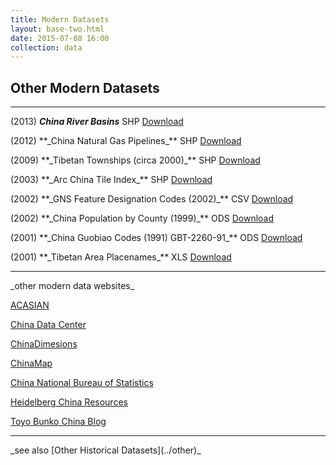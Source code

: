 ```yaml
---
title: Modern Datasets
layout: base-two.html
date: 2015-07-08 16:00
collection: data
---
```


## Other Modern Datasets

<hr>

(2013) **_China River Basins_**  SHP <a href="http://hdl.handle.net/1902.1/18960" target="blank">Download</a>
<p><p>
(2012) **_China Natural Gas Pipelines_**  SHP <a href="http://dx.doi.org/10.7910/DVN/J5U79Z" target="blank">Download</a>
<p><p>
(2009) **_Tibetan Townships (circa 2000)_**  SHP <a href="http://dx.doi.org/10.7910/DVN/WP1ASG" target="blank">Download</a>
<p><p>
(2003) **_Arc China Tile Index_**  SHP <a href="http://dx.doi.org/10.7910/DVN/PJ8D45" target="blank">Download</a>
<p><p>
(2002) **_GNS Feature Designation Codes (2002)_**  CSV <a href="http://dx.doi.org/10.7910/DVN/I4UIKV" target="blank">Download</a>
<p><p>
(2002) **_China Population by County (1999)_**  ODS <a href="http://dx.doi.org/10.7910/DVN/EOH3FV" target="blank">Download</a>
<p><p>
(2001) **_China Guobiao Codes (1991) GBT-2260-91_** ODS <a href="http://dx.doi.org/10.7910/DVN/SK7KGK" target="blank">Download</a>
<p><p>
(2001) **_Tibetan Area Placenames_**  XLS <a href="http://dx.doi.org/10.7910/DVN/PRCLTU" target="blank">Download</a>

<hr>
_other modern data websites_
<p>
<a href="http://acasian.com" target="blank">ACASIAN</a>
<p>
<a href="http://chinadatacenter.org" target="blank">China Data Center</a>
<p>
<a href="http://sedac.ciesin.org/china" target="blank">ChinaDimesions</a>
<p>
<a href="http://worldmap.harvard.edu/chinamap/" target="blank">ChinaMap</a>
<p>
<a href="http://www.stats.gov.cn/" target="blank">China National Bureau of Statistics</a>
<p>
<a href="http://www.zo.uni-heidelberg.de/boa/digital_resources/index_en.html" target="blank">Heidelberg China Resources</a>
<p>
<a href="http://www.tbcas.jp/blog" target="blank">Toyo Bunko China Blog</a>

<hr>
_see also [Other Historical Datasets](../other)_